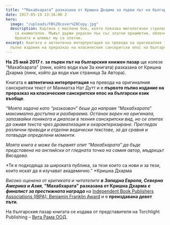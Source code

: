 ```yaml
---
title: "“Махабхарата“ разказана от Кришна Дхарма за първи път на български език"
date: 2017-05-19 13:16:00 Z
hero:
  image: "/uploads/FB%20cover%20Copy.jpg"
  description: Картина с маслени бои, която показва митологичен стрелец, прицелващ
    се внимателно. Мъжът държи украсен лък със златни орнаметни, облечен е богато,
    бронята и шлемът му са златни.
excerpt: Книгата е автентична интерпретация на превода на оригиналния текст и е първото
  пълно издание на преразказ на класическия санскритски епос на български език въобще.
---
```


**На** **25 май 2017 г.** **за първи път на българския книжен пазар** ще излезе "Махабхарата" (линк, който води към За книгата) разказана от Кришна Дхарма (линк, който да води към страница За Автора).

Книгата е **автентична интерпретация** на превода на оригиналния санскритски текст от Манматха Нат Дутт и е **първото пълно издание на преразказ на класическия санскритски епос на български език въобще**.

*“Моята задача като “разказвач” беше да направя “Махабхарата” максимално достъпна и разбираема. Останах верен на оригинала, запазвайки понякога и диалози в техния санскритски вид, но се опитах да оживя текста чрез драматизация и охарактеризиране. Прегледах различни преводи и отделни ведически текстове, за да сравня и потвърдя определени моменти.*

*Моята книга е може би първият опит “Махабхарата” да бъде представена на английски от гледната точка на самия автор, мъдрецът Вясадева.*

*Тя е подходяща за широката публика, за тези които са нови и за тези, които искат да я изучават академично.” *Кришна Дхарма

**Високо оценена от критиката и читателите* ***в Западна Европа, Северна Америка и Азия**,** **"Махабхарата" разказана от Кришна Дхарма** ***е финалист за престижната наградa*** на [Independent Book Publishers Associations (IBPA): Benjamin Franklin Award](http://ibpabenjaminfranklinawards.com/) и е **преиздавана девет пъти**.

На българския пазар книгата се издава от представителя на Torchlight Publishing – [Вита Рама ООД](http://vitarama.bg/bg/).